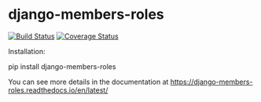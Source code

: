 # django-members-roles

[![Build Status](https://travis-ci.org/cowhite/django-members-roles.svg?branch=master)](https://travis-ci.org/cowhite/django-members-roles)
[![Coverage Status](https://coveralls.io/repos/github/cowhite/django-members-roles/badge.svg?branch=master)](https://coveralls.io/github/cowhite/django-members-roles?branch=master)

Installation:

pip install django-members-roles

You can see more details in the documentation at https://django-members-roles.readthedocs.io/en/latest/
